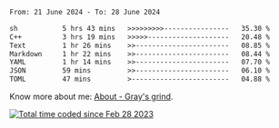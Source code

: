 <!--START_SECTION:waka-->

```txt
From: 21 June 2024 - To: 28 June 2024

sh           5 hrs 43 mins   >>>>>>>>>----------------   35.30 %
C++          3 hrs 19 mins   >>>>>--------------------   20.48 %
Text         1 hr 26 mins    >>-----------------------   08.85 %
Markdown     1 hr 22 mins    >>-----------------------   08.44 %
YAML         1 hr 14 mins    >>-----------------------   07.70 %
JSON         59 mins         >>-----------------------   06.10 %
TOML         47 mins         >------------------------   04.88 %
```

<!--END_SECTION:waka-->

<!-- [![grayxu's github stats](https://github-readme-stats.vercel.app/api?username=grayxu&count_private=true&show_icons=true)](https://github.com/grayxu) -->

Know more about me: [About - Gray's grind](https://www.grayxu.cn/).
<p align="left">
  <a href="https://wakatime.com/@c69eb31e-43a1-463f-8968-c3449e386f57"><img src="https://wakatime.com/badge/user/c69eb31e-43a1-463f-8968-c3449e386f57.svg" title="Total time coded since Feb 28 2023" /></a>
</p>

